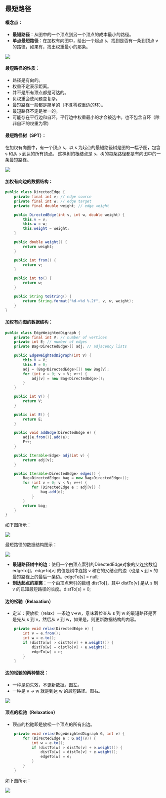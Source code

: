 ## 最短路径

#### 概念点：
- **最短路径**：从图中的一个顶点到另一个顶点的成本最小的路径。 
- **单点最短路径**：在加权有向图中，给出一个起点 s，找到是否有一条到顶点 v 的路径，如果有，找出权重最小的那条。

![](https://algs4.cs.princeton.edu/44sp/images/shortest-path.png)

#### 最短路径的性质：
- 路径是有向的。
- 权重不定表示距离。
- 并不是所有顶点都是可达的。
- 负权重会使问题变复杂。
- 最短路径一般都是简单的（不含零权重边的环）。
- 最短路径不定是唯一的。
- 可能存在平行边和自环。平行边中权重最小的才会被选中。也不包含自环（除非自环的权重为零)

#### 最短路径树（SPT）：
在加权有向图中，有一个顶点 s，以 s 为起点的最短路径树是图的一幅子图，包含 s 和从 s 到达的所有顶点。
这棵树的根结点是 s，树的每条路径都是有向图中的一条最短路径。

![](https://img-blog.csdn.net/20171109084514989?watermark/2/text/aHR0cDovL2Jsb2cuY3Nkbi5uZXQvY3VpdA==/font/5a6L5L2T/fontsize/400/fill/I0JBQkFCMA==/dissolve/70/gravity/SouthEast)

#### 加权有向边的数据结构：
``` Java
public class DirectedEdge {
    private final int v; // edge source
    private final int w; // edge target
    private final double weight; // edge weight

    public DirectedEdge(int v, int w, double weight) {
        this.v = v;
        this.w = w;
        this.weight = weight;
    }

    public double weight() {
        return weight;
    }

    public int from() {
        return v;
    }

    public int to() {
        return w;
    }

    public String toString() {
        return String.format("%d->%d %.2f", v, w, weight);
    }
}
```

#### 加权有向图的数据结构：
``` Java
public class EdgeWeightedDigraph {
    private final int V; // number of vertices
    private int E; // number of edges
    private Bag<DirectedEdge>[] adj; // adjacency lists

    public EdgeWeightedDigraph(int V) {
        this.V = V;
        this.E = 0;
        adj = (Bag<DirectedEdge>[]) new Bag[V];
        for (int v = 0; v < V; v++) {
            adj[v] = new Bag<DirectedEdge>();
        }
    }

    public int V() {
        return V;
    }

    public int E() {
        return E;
    }

    public void addEdge(DirectedEdge e) {
        adj[e.from()].add(e);
        E++;
    }

    public Iterable<Edge> adj(int v) {
        return adj[v];
    }

    public Iterable<DirectedEdge> edges() {
        Bag<DirectedEdge> bag = new Bag<DirectedEdge>();
        for (int v = 0; v < V; v++) {
            for (DirectedEdge e : adj[v]) {
                bag.add(e);
            }
        }
        return bag;
    }
}
```

如下图所示：

![](https://algs4.cs.princeton.edu/44sp/images/edge-weighted-digraph-representation.png)

最短路径的数据结构图示：

![](https://algs4.cs.princeton.edu/44sp/images/spt.png)

- **最短路径树中的边**：使用一个由顶点索引的DirectedEdge对象的父连接数组edgeTo[]，edgeTo[v] 的值是树中连接 v 和它的父结点的边（也是 s 到 v 的最短路径上的最后一条边。edgeTo[s] = null;
- **到达起点的距离**：一个由顶点索引的数组 distTo[]，其中 distTo[v] 是从 s 到 v 的已知最短路径的长度。distTo[s] = 0;

#### 边的松驰（Relaxation） 
- 定义：要放松（relax）一条边 v->w，意味着检查从 s 到 w 的最短路径是否是先从 s 到 v，然后从 v 到 w，如果是，则更新数据结构的内容。

``` Java
    private void relax(DirectedEdge e) {
        int v = e.from();
        int w = e.to();
        if (distTo[w] > distTo[v] + e.weight()) {
            distTo[w] = distTo[v] + e.weight();
            edgeTo[w] = e;
        }
    }
```

#### 边的松驰的两种情况： 
- 一种是边失效，不更新数据。图左。 
- 一种是 v -> w 就是到达 w 的最短路径。图右。

![](https://algs4.cs.princeton.edu/44sp/images/relaxation-edge.png)

#### 顶点的松驰（Relaxation） 
- 顶点的松驰即是放松一个顶点的所有出边。
``` Java
    private void relax(EdgeWeightedDigraph G, int v) {
        for (DirectedEdge e : G.adj(v)) {
            int w = e.to();
            if (distTo[w] > distTo[v] + e.weight()) {
                distTo[w] = distTo[v] + e.weight();
                edgeTo[w] = e;
            }
        }
    }
```
如下图所示：

![](https://img-blog.csdn.net/20171109090442115?watermark/2/text/aHR0cDovL2Jsb2cuY3Nkbi5uZXQvY3VpdA==/font/5a6L5L2T/fontsize/400/fill/I0JBQkFCMA==/dissolve/70/gravity/SouthEast)



